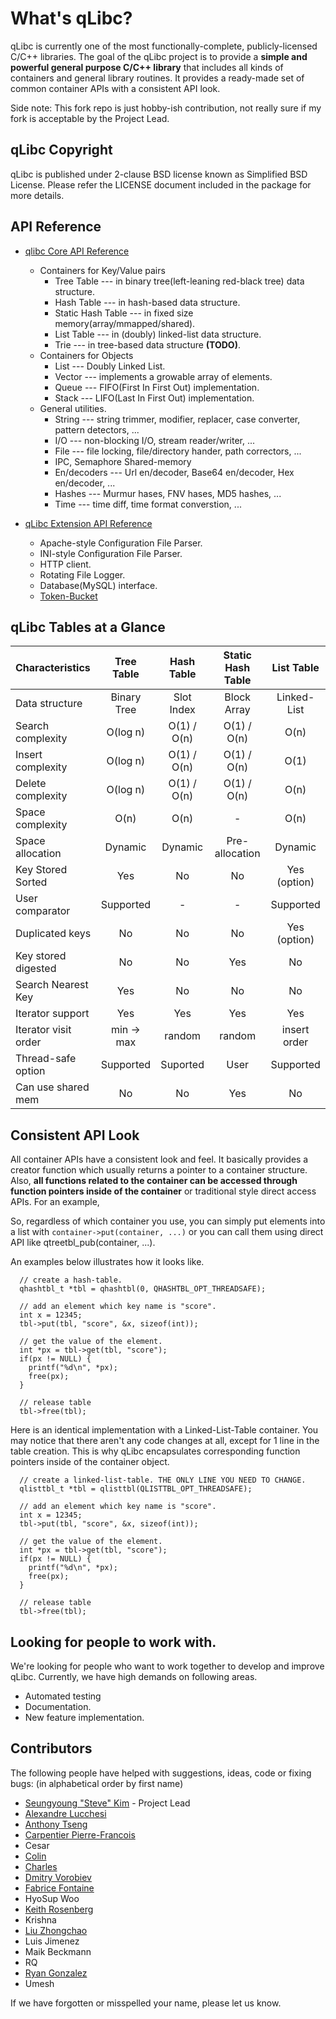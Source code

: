What's qLibc?
=============

qLibc is currently one of the most functionally-complete, publicly-licensed
C/C++ libraries. The goal of the qLibc project is to provide a **simple and
powerful general purpose C/C++ library** that includes all kinds of containers
and general library routines. It provides a ready-made set of common container
APIs with a consistent API look.

Side note: This fork repo is just hobby-ish contribution, not really sure if my fork is acceptable by the Project Lead.

## qLibc Copyright

qLibc is published under 2-clause BSD license known as Simplified BSD License.
Please refer the LICENSE document included in the package for more details.

## API Reference

* [qlibc Core API Reference](http://wolkykim.github.io/qlibc/doc/html/files.html)
  * Containers for Key/Value pairs
    * Tree Table --- in binary tree(left-leaning red-black tree) data structure.
    * Hash Table --- in hash-based data structure.
    * Static Hash Table --- in fixed size memory(array/mmapped/shared).
    * List Table --- in (doubly) linked-list data structure.
    * Trie --- in tree-based data structure **(TODO)**.
  * Containers for Objects
    * List --- Doubly Linked List.
    * Vector --- implements a growable array of elements.
    * Queue --- FIFO(First In First Out) implementation.
    * Stack --- LIFO(Last In First Out) implementation.
  * General utilities.
    * String --- string trimmer, modifier, replacer, case converter, pattern detectors, ...
    * I/O --- non-blocking I/O, stream reader/writer, ...
    * File --- file locking, file/directory hander, path correctors, ...
    * IPC, Semaphore Shared-memory
    * En/decoders --- Url en/decoder, Base64 en/decoder, Hex en/decoder, ...
    * Hashes --- Murmur hases, FNV hases, MD5 hashes, ...
    * Time --- time diff, time format converstion, ...

* [qLibc Extension API Reference](http://wolkykim.github.io/qlibc/doc/html/files.html)
  * Apache-style Configuration File Parser.
  * INI-style Configuration File Parser.
  * HTTP client.
  * Rotating File Logger.
  * Database(MySQL) interface.
  * [Token-Bucket](http://en.wikipedia.org/wiki/Token_bucket)

## qLibc Tables at a Glance

| Characteristics     | Tree Table   | Hash Table   |Static Hash Table| List Table   |
|:--------------------|:------------:|:------------:|:---------------:|:------------:|
| Data structure      | Binary Tree  | Slot Index   | Block Array     | Linked-List  |
| Search complexity   | O(log n)     | O(1) / O(n)  | O(1) / O(n)     | O(n)         |
| Insert complexity   | O(log n)     | O(1) / O(n)  | O(1) / O(n)     | O(1)         |
| Delete complexity   | O(log n)     | O(1) / O(n)  | O(1) / O(n)     | O(n)         |
| Space complexity    | O(n)         | O(n)         | -               | O(n)         |
| Space allocation    | Dynamic      | Dynamic      | Pre-allocation  | Dynamic      |
| Key Stored Sorted   | Yes          | No           | No              | Yes (option) |
| User comparator     | Supported    | -            | -               | Supported    |
| Duplicated keys     | No           | No           | No              | Yes (option) |
| Key stored digested | No           | No           | Yes             | No           |
| Search Nearest Key  | Yes          | No           | No              | No           |
| Iterator support    | Yes          | Yes          | Yes             | Yes          |
| Iterator visit order| min -> max   | random       | random          | insert order |
| Thread-safe option  | Supported    | Suported     | User            | Supported    |
| Can use shared mem  | No           | No           | Yes             | No           |

## Consistent API Look

All container APIs have a consistent look and feel. It basically provides
a creator function which usually returns a pointer to a container structure.
Also, **all functions related to the container can be accessed through function
pointers inside of the container** or traditional style direct access APIs.
For an example, 

So, regardless of which container you use, you can simply put elements into
a list with `container->put(container, ...)` or you can call them using
direct API like qtreetbl_pub(container, ...).

An examples below illustrates how it looks like.

~~~{.c}
  // create a hash-table.
  qhashtbl_t *tbl = qhashtbl(0, QHASHTBL_OPT_THREADSAFE);
  
  // add an element which key name is "score".
  int x = 12345;
  tbl->put(tbl, "score", &x, sizeof(int));
  
  // get the value of the element.
  int *px = tbl->get(tbl, "score");
  if(px != NULL) {
    printf("%d\n", *px);
    free(px);
  }
  
  // release table
  tbl->free(tbl);
~~~

Here is an identical implementation with a Linked-List-Table container.
You may notice that there aren't any code changes at all, except for 1 line
in the table creation. This is why qLibc encapsulates corresponding function
pointers inside of the container object.

~~~{.c}
  // create a linked-list-table. THE ONLY LINE YOU NEED TO CHANGE.
  qlisttbl_t *tbl = qlisttbl(QLISTTBL_OPT_THREADSAFE);
  
  // add an element which key name is "score".
  int x = 12345;
  tbl->put(tbl, "score", &x, sizeof(int));
  
  // get the value of the element.
  int *px = tbl->get(tbl, "score");
  if(px != NULL) {
    printf("%d\n", *px);             
    free(px);
  }
  
  // release table
  tbl->free(tbl);
~~~

## Looking for people to work with.

We're looking for people who want to work together to develop and improve qLibc.
Currently, we have high demands on following areas.

* Automated testing
* Documentation.
* New feature implementation.

## Contributors

The following people have helped with suggestions, ideas, code or fixing bugs:
(in alphabetical order by first name)

* [Seungyoung "Steve" Kim](https://github.com/wolkykim) - Project Lead
* [Alexandre Lucchesi](https://github.com/alexandrelucchesi)
* [Anthony Tseng](https://github.com/darkdh)
* [Carpentier Pierre-Francois](https://github.com/kakwa)
* Cesar
* [Colin](https://github.com/colintd)
* [Charles](https://github.com/Charles0429)
* [Dmitry Vorobiev](https://github.com/demitsuri)
* [Fabrice Fontaine](https://github.com/ffontaine)
* HyoSup Woo
* [Keith Rosenberg](https://github.com/netpoetica)
* Krishna
* [Liu Zhongchao](https://github.com/haveTryTwo)
* Luis Jimenez
* Maik Beckmann
* RQ
* [Ryan Gonzalez](https://github.com/kirbyfan64)
* Umesh

If we have forgotten or misspelled your name, please let us know.
